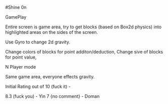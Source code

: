 #Shine 0n

GamePlay

Entire screen is game area, try to get blocks (based on Box2d physics) into highlighted areas on the sides of the screen.

Use Gyro to change 2d gravity.

Change colors of blocks for point additon/deduction,
Change sive of blocks for point value,

N Player mode

Same game area, everyone effects gravity.


Initial Rating out of 10 (fuck it) -

8.3 (fuck you) - Yin
7   {no comment} - Doman




